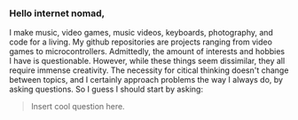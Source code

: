 ### Hello internet nomad,
I make music, video games, music videos, keyboards, photography, and code for a living. My github repositories are projects ranging from video games to microcontrollers. Admittedly, the amount of interests and hobbies I have is questionable. However, while these things seem dissimilar, they all require immense creativity. The necessity for citical thinking doesn't change between topics, and I certainly approach problems the way I always do, by asking questions. So I guess I should start by asking:
> Insert cool question here.
